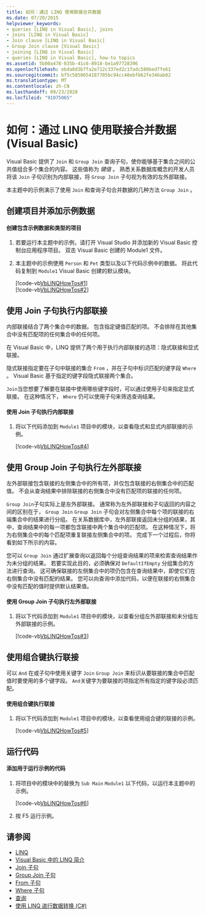 ```yaml
---
title: 如何：通过 LINQ 使用联接合并数据
ms.date: 07/20/2015
helpviewer_keywords:
- queries [LINQ in Visual Basic], joins
- joins [LINQ in Visual Basic]
- Join clause [LINQ in Visual Basic]
- Group Join clause [Visual Basic]
- joining [LINQ in Visual Basic]
- queries [LINQ in Visual Basic], how-to topics
ms.assetid: 5b00a478-035b-41c6-8918-be1a97728396
ms.openlocfilehash: ebda8d3b7fa2e712c337ed2c1fadc580bed7fe61
ms.sourcegitcommit: bf5c5850654187705bc94cc40ebfb62fe346ab02
ms.translationtype: MT
ms.contentlocale: zh-CN
ms.lasthandoff: 09/23/2020
ms.locfileid: "91075065"
---
```

# <a name="how-to-combine-data-with-linq-by-using-joins-visual-basic"></a>如何：通过 LINQ 使用联接合并数据 (Visual Basic)

Visual Basic 提供了 `Join` 和 `Group Join` 查询子句，使你能够基于集合之间的公共值组合多个集合的内容。 这些值称为 *键值* 。 熟悉关系数据库概念的开发人员将该 `Join` 子句识别为内部联接，将 `Group Join` 子句视为有效的左外部联接。  
  
 本主题中的示例演示了使用 `Join` 和查询子句合并数据的几种方法 `Group Join` 。  
  
## <a name="create-a-project-and-add-sample-data"></a>创建项目并添加示例数据  
  
#### <a name="to-create-a-project-that-contains-sample-data-and-types"></a>创建包含示例数据和类型的项目  
  
1. 若要运行本主题中的示例，请打开 Visual Studio 并添加新的 Visual Basic 控制台应用程序项目。 双击 Visual Basic 创建的 Module1 文件。  
  
2. 本主题中的示例使用 `Person` 和 `Pet` 类型以及以下代码示例中的数据。 将此代码复制到 `Module1` Visual Basic 创建的默认模块。  
  
     [!code-vb[VbLINQHowTos#1](~/samples/snippets/visualbasic/VS_Snippets_VBCSharp/VbLINQHowTos/VB/Module1.vb#1)]  
    [!code-vb[VbLINQHowTos#2](~/samples/snippets/visualbasic/VS_Snippets_VBCSharp/VbLINQHowTos/VB/Module1.vb#2)]  
  
## <a name="perform-an-inner-join-by-using-the-join-clause"></a>使用 Join 子句执行内部联接  

 内部联接结合了两个集合中的数据。 包含指定键值匹配的项。 不会排除在其他集合中没有匹配项的任何集合中的任何项。  
  
 在 Visual Basic 中，LINQ 提供了两个用于执行内部联接的选项：隐式联接和显式联接。  
  
 隐式联接指定要在子句中联接的集合 `From` ，并在子句中标识匹配的键字段 `Where` 。 Visual Basic 基于指定的键字段隐式联接两个集合。  
  
 `Join`当您想要了解要在联接中使用哪些键字段时，可以通过使用子句来指定显式联接。 在这种情况下， `Where` 仍可以使用子句来筛选查询结果。  
  
#### <a name="to-perform-an-inner-join-by-using-the-join-clause"></a>使用 Join 子句执行内部联接  
  
1. 将以下代码添加到 `Module1` 项目中的模块，以查看隐式和显式内部联接的示例。  
  
     [!code-vb[VbLINQHowTos#4](~/samples/snippets/visualbasic/VS_Snippets_VBCSharp/VbLINQHowTos/VB/Module1.vb#4)]  
  
## <a name="perform-a-left-outer-join-by-using-the-group-join-clause"></a>使用 Group Join 子句执行左外部联接  

 左外部联接包含联接的左侧集合中的所有项，并仅包含联接的右侧集合中的匹配值。 不会从查询结果中排除联接的右侧集合中没有匹配项的联接的任何项。  
  
 `Group Join`子句实际上是左外部联接。 通常称为左外部联接和子句返回的内容之间的区别在于， `Group Join` `Group Join` 子句会对左侧集合中每个项的联接的右端集合中的结果进行分组。 在关系数据库中，左外部联接返回未分组的结果，其中，查询结果中的每一项都包含联接中两个集合中的匹配项。 在这种情况下，将为右侧集合中的每个匹配项重复联接左侧集合中的项。 完成下一个过程后，你将看到如下所示的内容。  
  
 您可以 `Group Join` 通过扩展查询以返回每个分组查询结果的项来检索查询结果作为未分组的结果。 若要实现此目的，必须确保对 `DefaultIfEmpty` 分组集合的方法进行查询。 这可确保联接的左侧集合中的项仍包含在查询结果中，即使它们在右侧集合中没有匹配的结果。 您可以向查询中添加代码，以便在联接的右侧集合中没有匹配的值时提供默认结果值。  
  
#### <a name="to-perform-a-left-outer-join-by-using-the-group-join-clause"></a>使用 Group Join 子句执行左外部联接  
  
1. 将以下代码添加到 `Module1` 项目中的模块，以查看分组左外部联接和未分组左外部联接的示例。  
  
     [!code-vb[VbLINQHowTos#3](~/samples/snippets/visualbasic/VS_Snippets_VBCSharp/VbLINQHowTos/VB/Module1.vb#3)]  
  
## <a name="perform-a-join-by-using-a-composite-key"></a>使用组合键执行联接  

 可以 `And` 在或子句中使用关键字 `Join` `Group Join` 来标识从要联接的集合中匹配值时要使用的多个键字段。 `And`关键字为要联接的项指定所有指定的键字段必须匹配。  
  
#### <a name="to-perform-a-join-by-using-a-composite-key"></a>使用组合键执行联接  
  
1. 将以下代码添加到 `Module1` 项目中的模块，以查看使用组合键的联接的示例。  
  
     [!code-vb[VbLINQHowTos#5](~/samples/snippets/visualbasic/VS_Snippets_VBCSharp/VbLINQHowTos/VB/Module1.vb#5)]  
  
## <a name="run-the-code"></a>运行代码  
  
#### <a name="to-add-code-to-run-the-examples"></a>添加用于运行示例的代码  
  
1. 将项目中的模块中的替换为 `Sub Main` `Module1` 以下代码，以运行本主题中的示例。  
  
     [!code-vb[VbLINQHowTos#6](~/samples/snippets/visualbasic/VS_Snippets_VBCSharp/VbLINQHowTos/VB/Module1.vb#6)]  
  
2. 按 F5 运行示例。  
  
## <a name="see-also"></a>请参阅

- [LINQ](index.md)
- [Visual Basic 中的 LINQ 简介](introduction-to-linq.md)
- [Join 子句](../../../language-reference/queries/join-clause.md)
- [Group Join 子句](../../../language-reference/queries/group-join-clause.md)
- [From 子句](../../../language-reference/queries/from-clause.md)
- [Where 子句](../../../language-reference/queries/where-clause.md)
- [查询](../../../language-reference/queries/index.md)
- [使用 LINQ 进行数据转换 (C#)](../../../../csharp/programming-guide/concepts/linq/data-transformations-with-linq.md)
